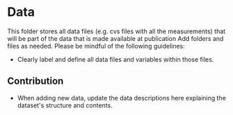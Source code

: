 # Data

This folder stores all data files (e.g. cvs files with all the measurements) that will be part of the data that is made available at publication
Add folders and files as needed. Please be mindful of the following guidelines:

- Clearly label and define all data files and variables within those files.

## Contribution
- When adding new data, update the data descriptions here explaining the dataset's structure and contents.
